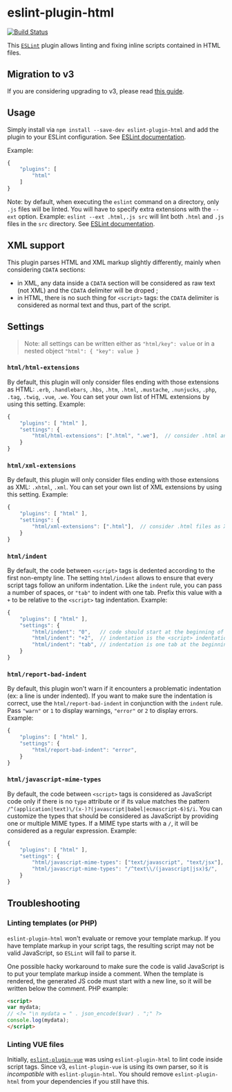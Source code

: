 eslint-plugin-html
==================

[![Build Status](https://travis-ci.org/BenoitZugmeyer/eslint-plugin-html.svg?branch=master)](https://travis-ci.org/BenoitZugmeyer/eslint-plugin-html)

This [`ESLint`](http://eslint.org) plugin allows linting and fixing inline scripts contained in HTML
files.

Migration to v3
---------------

If you are considering upgrading to v3, please read [this guide](MIGRATION_TO_V3.md).

Usage
-----

Simply install via `npm install --save-dev eslint-plugin-html` and add the plugin to your ESLint
configuration. See
[ESLint documentation](http://eslint.org/docs/user-guide/configuring#configuring-plugins).

Example:

```javascript
{
    "plugins": [
        "html"
    ]
}
```

Note: by default, when executing the `eslint` command on a directory, only `.js` files will be
linted. You will have to specify extra extensions with the `--ext` option. Example: `eslint --ext
.html,.js src` will lint both `.html` and `.js` files in the `src` directory. See [ESLint
documentation](http://eslint.org/docs/user-guide/command-line-interface#ext).

XML support
-----------

This plugin parses HTML and XML markup slightly differently, mainly when considering `CDATA`
sections:
* in XML, any data inside a `CDATA` section will be considered as raw text (not XML) and the `CDATA`
  delimiter will be droped ;
* in HTML, there is no such thing for `<script>` tags: the `CDATA` delimiter is considered as normal
  text and thus, part of the script.


Settings
--------

> Note: all settings can be written either as `"html/key": value` or in a nested object `"html": {
> "key": value }`

### `html/html-extensions`

By default, this plugin will only consider files ending with those extensions as HTML: `.erb`,
`.handlebars`, `.hbs`, `.htm`, `.html`, `.mustache`, `.nunjucks`, `.php`, `.tag`, `.twig`, `.vue`,
`.we`. You can set your own list of HTML extensions by using this setting. Example:

```javascript
{
    "plugins": [ "html" ],
    "settings": {
        "html/html-extensions": [".html", ".we"],  // consider .html and .we files as HTML
    }
}
```


### `html/xml-extensions`

By default, this plugin will only consider files ending with those extensions as XML: `.xhtml`,
`.xml`. You can set your own list of XML extensions by using this setting. Example:

```javascript
{
    "plugins": [ "html" ],
    "settings": {
        "html/xml-extensions": [".html"],  // consider .html files as XML
    }
}
```


### `html/indent`

By default, the code between `<script>` tags is dedented according to the first non-empty line. The
setting `html/indent` allows to ensure that every script tags follow an uniform indentation. Like
the `indent` rule, you can pass a number of spaces, or `"tab"` to indent with one tab. Prefix this
value with a `+` to be relative to the `<script>` tag indentation. Example:

```javascript
{
    "plugins": [ "html" ],
    "settings": {
        "html/indent": "0",   // code should start at the beginning of the line (no initial indentation).
        "html/indent": "+2",  // indentation is the <script> indentation plus two spaces.
        "html/indent": "tab", // indentation is one tab at the beginning of the line.
    }
}
```


### `html/report-bad-indent`

By default, this plugin won't warn if it encounters a problematic indentation (ex: a line is under
indented). If you want to make sure the indentation is correct, use the `html/report-bad-indent` in
conjunction with the `indent` rule. Pass `"warn"` or `1` to display warnings, `"error"` or `2` to
display errors. Example:

```javascript
{
    "plugins": [ "html" ],
    "settings": {
        "html/report-bad-indent": "error",
    }
}
```


### `html/javascript-mime-types`

By default, the code between `<script>` tags is considered as JavaScript code only if there is no
`type` attribute or if its value matches the pattern
`/^(application|text)\/(x-)?(javascript|babel|ecmascript-6)$/i`. You can customize the types that
should be considered as JavaScript by providing one or multiple MIME types. If a MIME type starts
with a `/`, it will be considered as a regular expression. Example:

```javascript
{
    "plugins": [ "html" ],
    "settings": {
        "html/javascript-mime-types": ["text/javascript", "text/jsx"],  // also use script tags with a "text/jsx" type attribute
        "html/javascript-mime-types": "/^text\\/(javascript|jsx)$/",    // same thing
    }
}
```

Troubleshooting
---------------

### Linting templates (or PHP)

`eslint-plugin-html` won't evaluate or remove your template markup.  If you have template markup in
your script tags, the resulting script may not be valid JavaScript, so `ESLint` will fail to parse
it.

One possible hacky workaround to make sure the code is valid JavaScript is to put your template
markup inside a comment.  When the template is rendered, the generated JS code must start with a new
line, so it will be written below the comment.  PHP example:

```html
<script>
var mydata;
// <?= "\n mydata = " . json_encode($var) . ";" ?>
console.log(mydata);
</script>
```


### Linting VUE files

Initially, [`eslint-plugin-vue`](https://github.com/vuejs/eslint-plugin-vue) was using
`eslint-plugin-html` to lint code inside script tags.  Since v3, `eslint-plugin-vue` is using its
own parser, so it is *incompatible* with `eslint-plugin-html`.  You should remove
`eslint-plugin-html` from your dependencies if you still have this.
